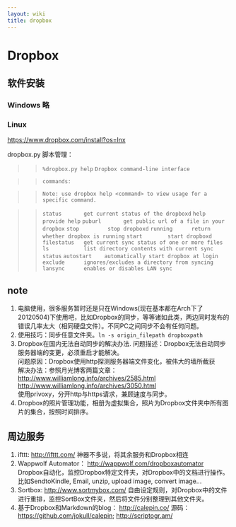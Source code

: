 ```yaml
---
layout: wiki
title: dropbox
---
```


# Dropbox

## 软件安装
### Windows 略
### Linux
https://www.dropbox.com/install?os=lnx

dropbox.py 脚本管理：

> > ```%dropbox.py help```
> > ```Dropbox command-line interface```

> > ```commands:```

> > ```Note: use dropbox help <command> to view usage for a specific command.```

> >  ```status       get current status of the dropboxd```
> >  ```help         provide help```
> >  ```puburl       get public url of a file in your dropbox```
> >  ```stop         stop dropboxd```
> >  ```running      return whether dropbox is running```
> >  ```start        start dropboxd```
> >  ```filestatus   get current sync status of one or more files```
> >  ```ls           list directory contents with current sync status```
> >  ```autostart    automatically start dropbox at login```
> >  ```exclude      ignores/excludes a directory from syncing```
> >  ```lansync      enables or disables LAN sync```

## note
1. 电脑使用，很多服务暂时还是只在Windows(现在基本都在Arch下了20120504)下使用吧，比如Dropbox的同步，等等诸如此类，两边同时发布的错误几率太大（相同硬盘文件）。不同PC之间同步不会有任何问题。
2. 使用技巧：同步任意文件夹。`ln -s origin_filepath dropboxpath`
3. Dropbox在国内无法自动同步的解决办法.
问题描述：Dropbox无法自动同步服务器端的变更，必须重启才能解决。  
问题原因：Dropbox使用http探测服务器端文件变化，被伟大的墙所截获  
解决办法：参照月光博客两篇文章：  
http://www.williamlong.info/archives/2585.html http://www.williamlong.info/archives/3050.html  
使用privoxy，分开http与https请求，兼顾速度与同步。
4. Dropbox的照片管理功能，相册为虚拟集合，照片为Dropbox文件夹中所有图片的集合，按照时间排序。

## 周边服务
1. ifttt: http://ifttt.com/
神器不多说，将其余服务和Dropbox相连
2. Wappwolf Automator： http://wappwolf.com/dropboxautomator
Dropbox自动化，监控Dropbox特定文件夹，对Dropbox中的文档进行操作。
比如SendtoKindle, Email, unzip, upload image, convert image...
3. Sortbox:  http://www.sortmybox.com/
自由设定规则，对Dropbox中的文件进行重排，监控SortBox文件夹，然后将文件分别整理到其他文件夹。
4. 基于Dropbox和Markdown的blog：
http://calepin.co/  源码：https://github.com/jokull/calepin; http://scriptogr.am/


